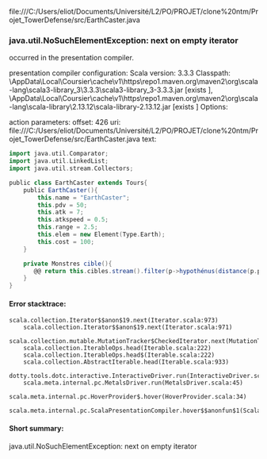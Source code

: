 file:///C:/Users/eliot/Documents/Université/L2/PO/PROJET/clone%20ntm/Projet_TowerDefense/src/EarthCaster.java
### java.util.NoSuchElementException: next on empty iterator

occurred in the presentation compiler.

presentation compiler configuration:
Scala version: 3.3.3
Classpath:
<HOME>\AppData\Local\Coursier\cache\v1\https\repo1.maven.org\maven2\org\scala-lang\scala3-library_3\3.3.3\scala3-library_3-3.3.3.jar [exists ], <HOME>\AppData\Local\Coursier\cache\v1\https\repo1.maven.org\maven2\org\scala-lang\scala-library\2.13.12\scala-library-2.13.12.jar [exists ]
Options:



action parameters:
offset: 426
uri: file:///C:/Users/eliot/Documents/Université/L2/PO/PROJET/clone%20ntm/Projet_TowerDefense/src/EarthCaster.java
text:
```scala
import java.util.Comparator;
import java.util.LinkedList;
import java.util.stream.Collectors;

public class EarthCaster extends Tours{
    public EarthCaster(){
        this.name = "EarthCaster";
        this.pdv = 50;
        this.atk = 7;
        this.atkspeed = 0.5;
        this.range = 2.5;
        this.elem = new Element(Type.Earth);
        this.cost = 100;
    }

    private Monstres cible(){
       @@ return this.cibles.stream().filter(p->hypothénus(distance(p.position.getX(),this.position.getX()), distance(p.position.getY(),this.position.getY())) <= this.range).max(Comparator.comparingDouble(Monstres::getPdv)).orElse(null);
    }
}

```



#### Error stacktrace:

```
scala.collection.Iterator$$anon$19.next(Iterator.scala:973)
	scala.collection.Iterator$$anon$19.next(Iterator.scala:971)
	scala.collection.mutable.MutationTracker$CheckedIterator.next(MutationTracker.scala:76)
	scala.collection.IterableOps.head(Iterable.scala:222)
	scala.collection.IterableOps.head$(Iterable.scala:222)
	scala.collection.AbstractIterable.head(Iterable.scala:933)
	dotty.tools.dotc.interactive.InteractiveDriver.run(InteractiveDriver.scala:168)
	scala.meta.internal.pc.MetalsDriver.run(MetalsDriver.scala:45)
	scala.meta.internal.pc.HoverProvider$.hover(HoverProvider.scala:34)
	scala.meta.internal.pc.ScalaPresentationCompiler.hover$$anonfun$1(ScalaPresentationCompiler.scala:368)
```
#### Short summary: 

java.util.NoSuchElementException: next on empty iterator